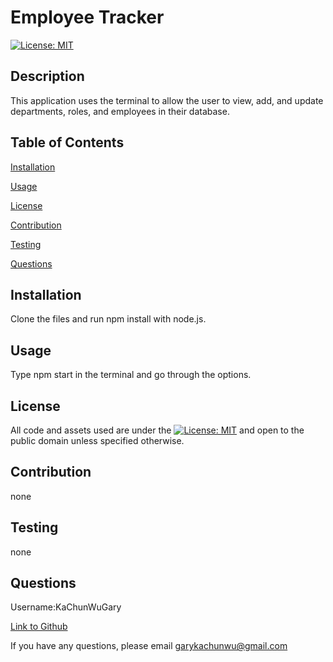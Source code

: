 # Employee Tracker 
          
[![License: MIT](https://img.shields.io/badge/License-MIT-yellow.svg)](https://opensource.org/licenses/MIT)
          
## Description
This application uses the terminal to allow the user to view, add, and update departments, roles, and employees in their database.  
          
## Table of Contents
          
[Installation](#l_installation)
          
[Usage](#l_usage)
          
[License](#l_license)
          
[Contribution](#l_contribution)
          
[Testing](#l_testing)
          
[Questions](#l_questions)
          
## Installation <a id='l_installation'></a>
Clone the files and run npm install with node.js.
          
## Usage <a id='l_usage'></a>
Type npm start in the terminal and go through the options.
          
## License <a id='l_license'></a>
          
All code and assets used are under the [![License: MIT](https://img.shields.io/badge/License-MIT-yellow.svg)](https://opensource.org/licenses/MIT) and open to the public domain unless specified otherwise.
          
## Contribution <a id='l_contribution'></a>
none
          
## Testing <a id='l_testing'></a>
none
          
## Questions <a id='l_questions'></a>
          
Username:KaChunWuGary
          
[Link to Github](https://github.com/KaChunWuGary)
          
If you have any questions, please email garykachunwu@gmail.com
          
          